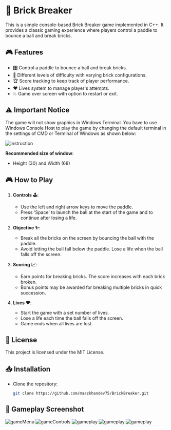 # 🧱 Brick Breaker

This is a simple console-based Brick Breaker game implemented in C++. It provides a classic gaming experience where players control a paddle to bounce a ball and break bricks.

## 🎮 Features

- 🎛️ Control a paddle to bounce a ball and break bricks.
- 🌟 Different levels of difficulty with varying brick configurations.
- 🏆 Score tracking to keep track of player performance.
- ❤️ Lives system to manage player's attempts.
- 💥 Game over screen with option to restart or exit.

## ⚠️ Important Notice

The game will not show graphics in Windows Terminal. You have to use Windows Console Host to play the game by changing the default terminal in the settings of CMD or Terminal of Windows as shown below:

![instruction](images/6.png)

**Recommended size of window**: 
- Height (30) and Width (68)

## 🎮 How to Play

1. **Controls 🕹️**:
   - Use the left and right arrow keys to move the paddle.
   - Press 'Space' to launch the ball at the start of the game and to continue after losing a life. 

2. **Objective ✨**:
   - Break all the bricks on the screen by bouncing the ball with the paddle.
   - Avoid letting the ball fall below the paddle. Lose a life when the ball falls off the screen.

3. **Scoring 📈**:
   - Earn points for breaking bricks. The score increases with each brick broken.
   - Bonus points may be awarded for breaking multiple bricks in quick succession.

4. **Lives ❤**:
   - Start the game with a set number of lives.
   - Lose a life each time the ball falls off the screen.
   - Game ends when all lives are lost.
  
## 📄 License

This project is licensed under the MIT License.

## 📥 Installation

- Clone the repository:
  ```bash
  git clone https://github.com/maazkhandev75/BrickBreaker.git
  ```
  
## 📸 Gameplay Screenshot

![gameMenu](images/1.png)
![gameControls](images/2.png)
![gameplay](images/3.png)
![gameplay](images/4.png)
![gameplay](images/5.png)
